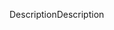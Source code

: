 <span data-ttu-id="bfb89-101">Description</span><span class="sxs-lookup"><span data-stu-id="bfb89-101">Description</span></span>
